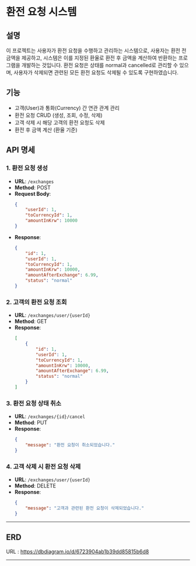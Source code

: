 # 환전 요청 시스템

## 설명

이 프로젝트는 사용자가 환전 요청을 수행하고 관리하는 시스템으로, 사용자는 환전 전 금액을 제공하고, 시스템은 이를 지정된 환율로 환전 후 금액을 계산하여 반환하는 프로그램을 개발하는 것입니다.
환전 요청은 상태를 normal과 cancelled로 관리할 수 있으며, 사용자가 삭제되면 관련된 모든 환전 요청도 삭제될 수 있도록 구현하였습니다.

## 기능

- 고객(User)과 통화(Currency) 간 연관 관계 관리
- 환전 요청 CRUD (생성, 조회, 수정, 삭제)
- 고객 삭제 시 해당 고객의 환전 요청도 삭제
- 환전 후 금액 계산 (환율 기준)

## API 명세

### 1. 환전 요청 생성
- **URL**: `/exchanges`
- **Method**: POST
- **Request Body**:
    ```json
    {
        "userId": 1,
        "toCurrencyId": 1,
        "amountInKrw": 10000
    }
    ```
- **Response**:
    ```json
    {
        "id": 1,
        "userId": 1,
        "toCurrencyId": 1,
        "amountInKrw": 10000,
        "amountAfterExchange": 6.99,
        "status": "normal"
    }
    ```

### 2. 고객의 환전 요청 조회
- **URL**: `/exchanges/user/{userId}`
- **Method**: GET
- **Response**:
    ```json
    [
        {
            "id": 1,
            "userId": 1,
            "toCurrencyId": 1,
            "amountInKrw": 10000,
            "amountAfterExchange": 6.99,
            "status": "normal"
        }
    ]
    ```

### 3. 환전 요청 상태 취소
- **URL**: `/exchanges/{id}/cancel`
- **Method**: PUT
- **Response**:
    ```json
    {
        "message": "환전 요청이 취소되었습니다."
    }
    ```

### 4. 고객 삭제 시 환전 요청 삭제
- **URL**: `/exchanges/user/{userId}`
- **Method**: DELETE
- **Response**:
    ```json
    {
        "message": "고객과 관련된 환전 요청이 삭제되었습니다."
    }
    ```

---
## ERD 

URL : https://dbdiagram.io/d/6723904ab1b39dd85815b6d8

---
